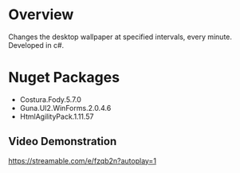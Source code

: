 # Overview
Changes the desktop wallpaper at specified intervals, every minute. Developed in c#.

# Nuget Packages
* Costura.Fody.5.7.0
* Guna.UI2.WinForms.2.0.4.6
* HtmlAgilityPack.1.11.57

## Video Demonstration
https://streamable.com/e/fzqb2n?autoplay=1
